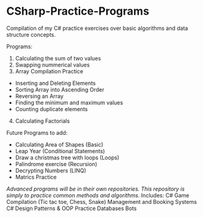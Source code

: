 # CSharp-Practice-Programs
Compilation of my C# practice exercises over basic algorithms and data structure concepts. 

Programs:
1. Calculating the sum of two values
2. Swapping nummerical values 
3. Array Compilation Practice 
- Inserting and Deleting Elements
- Sorting Array into Ascending Order
- Reversing an Array
- Finding the minimum and maximum values
- Counting duplicate elements
4.  Calculating Factorials


Future Programs to add:
- Calculating Area of Shapes (Basic)
- Leap Year (Conditional Statements)
- Draw a christmas tree with loops (Loops)
- Palindrome exercise (Recursion)
- Decrypting Numbers (LINQ)
- Matrics Practice


*Advanced programs will be in their own repositories. This repository is simply to practice common methods and algorithms.*
Includes:
C# Game Compilation (Tic tac toe, Chess, Snake)
Management and Booking Systems
C# Design Patterns & OOP Practice
Databases
Bots
